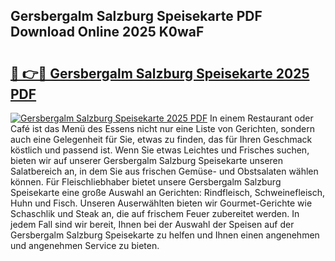 ## Gersbergalm Salzburg Speisekarte PDF Download Online 2025 K0waF

# <h2><a href="http://gcb4su.nevu.top/?p=Gersbergalm+Salzburg+Speisekarte">🔗 👉🔴 Gersbergalm Salzburg Speisekarte 2025 PDF</a></h2>

[![Gersbergalm Salzburg Speisekarte 2025 PDF](https://i.imgur.com/dBaPXMq.png)](http://gcb4su.nevu.top/?p=Gersbergalm+Salzburg+Speisekarte)
In einem Restaurant oder Café ist das Menü des Essens nicht nur eine Liste von Gerichten, sondern auch eine Gelegenheit für Sie, etwas zu finden, das für Ihren Geschmack köstlich und passend ist. Wenn Sie etwas Leichtes und Frisches suchen, bieten wir auf unserer Gersbergalm Salzburg Speisekarte unseren Salatbereich an, in dem Sie aus frischen Gemüse- und Obstsalaten wählen können. Für Fleischliebhaber bietet unsere Gersbergalm Salzburg Speisekarte eine große Auswahl an Gerichten: Rindfleisch, Schweinefleisch, Huhn und Fisch. Unseren Auserwählten bieten wir Gourmet-Gerichte wie Schaschlik und Steak an, die auf frischem Feuer zubereitet werden. In jedem Fall sind wir bereit, Ihnen bei der Auswahl der Speisen auf der Gersbergalm Salzburg Speisekarte zu helfen und Ihnen einen angenehmen und angenehmen Service zu bieten.
